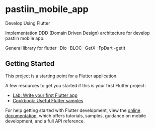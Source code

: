 # pastiin_mobile_app

Develop Using Flutter

Implementation DDD (Domain Driven Design) architecture for develop pastiin mobile app.

General library for flutter
-Dio
-BLOC
-GetX
-FpDart
-getIt


## Getting Started

This project is a starting point for a Flutter application.

A few resources to get you started if this is your first Flutter project:

- [Lab: Write your first Flutter app](https://docs.flutter.dev/get-started/codelab)
- [Cookbook: Useful Flutter samples](https://docs.flutter.dev/cookbook)

For help getting started with Flutter development, view the
[online documentation](https://docs.flutter.dev/), which offers tutorials,
samples, guidance on mobile development, and a full API reference.

